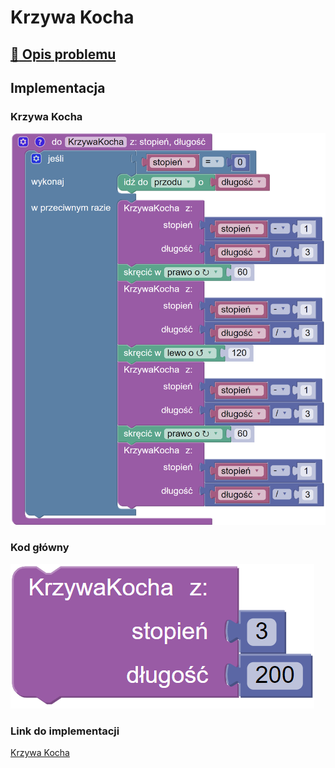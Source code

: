 # Krzywa Kocha

## [:link: Opis problemu](../../../../algorithms/fractals/koch-curve.md)

## Implementacja

### Krzywa Kocha

![Funkcja rysujące krzywą Kocha](<../../../../assets/image (14).png>)

### Kod główny

![Wywołanie funkcji rysującej krzywą Kocha](<../../../../assets/image (15).png>)

### Link do implementacji

[Krzywa Kocha](https://blockly.games/turtle?lang=pl&level=10#esbc59)
